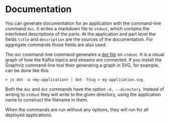 # Documentation

You can generate documentation for an application with the command-line command `doc`. It writes a markdown file to `stdout`, which contains the interlinked descriptions of the parts. At the application and part level the fields `title` and `description` are the sources of the documentation. For aggregate commands those fields are also used.

The `dot` command-line command generates a [dot file](https://www.graphviz.org) on `stdout`. It is a visual graph of how the Kafka topics and streams are connected. If you install the Graphviz command-line tool then generating a graph in SVG, for example, can be done like this:

```
> js dot -a <my-application> | dot -Tsvg > my-application.svg
```

Both the `doc` and `dot` commands have the option `-d, --directory`. Instead of writing to `stdout` they will write to the given directory, using the application name to construct the filename in them.

When the commands are run without any options, they will run for all deployed applications.
